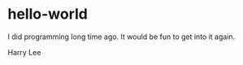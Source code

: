 hello-world
===========

I did programming long time ago.  It would be fun to get into it again.

Harry Lee
